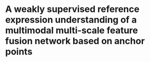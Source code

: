 # A weakly supervised reference expression understanding of a multimodal multi-scale feature fusion network based on anchor points
